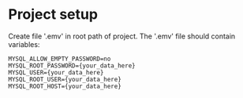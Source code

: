 # Project setup

Create file '.emv' in root path of project.
The '.emv' file should contain variables:

	MYSQL_ALLOW_EMPTY_PASSWORD=no
	MYSQL_ROOT_PASSWORD={your_data_here}
	MYSQL_USER={your_data_here}
	MYSQL_ROOT_USER={your_data_here}
	MYSQL_ROOT_HOST={your_data_here}